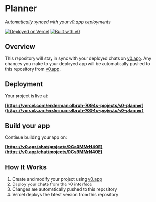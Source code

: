 # Planner

*Automatically synced with your [v0.app](https://v0.app) deployments*

[![Deployed on Vercel](https://img.shields.io/badge/Deployed%20on-Vercel-black?style=for-the-badge&logo=vercel)](https://vercel.com/endermanlolbruh-7094s-projects/v0-planner)
[![Built with v0](https://img.shields.io/badge/Built%20with-v0.app-black?style=for-the-badge)](https://v0.app/chat/projects/DCs9MMrN40E)

## Overview

This repository will stay in sync with your deployed chats on [v0.app](https://v0.app).
Any changes you make to your deployed app will be automatically pushed to this repository from [v0.app](https://v0.app).

## Deployment

Your project is live at:

**[https://vercel.com/endermanlolbruh-7094s-projects/v0-planner](https://vercel.com/endermanlolbruh-7094s-projects/v0-planner)**

## Build your app

Continue building your app on:

**[https://v0.app/chat/projects/DCs9MMrN40E](https://v0.app/chat/projects/DCs9MMrN40E)**

## How It Works

1. Create and modify your project using [v0.app](https://v0.app)
2. Deploy your chats from the v0 interface
3. Changes are automatically pushed to this repository
4. Vercel deploys the latest version from this repository
